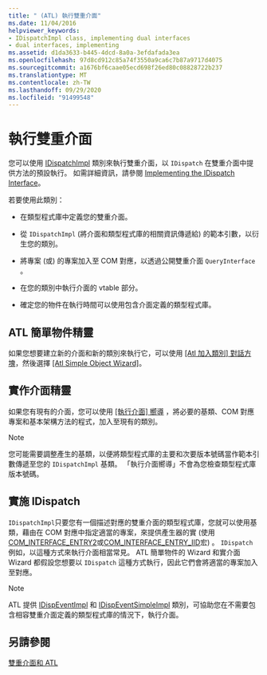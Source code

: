 ```yaml
---
title: " (ATL) 執行雙重介面"
ms.date: 11/04/2016
helpviewer_keywords:
- IDispatchImpl class, implementing dual interfaces
- dual interfaces, implementing
ms.assetid: d1da3633-b445-4dcd-8a0a-3efdafada3ea
ms.openlocfilehash: 97d8cd912c85a74f3550a9ca6c7b87a9717d4075
ms.sourcegitcommit: a1676bf6caae05ecd698f26ed80c08828722b237
ms.translationtype: MT
ms.contentlocale: zh-TW
ms.lasthandoff: 09/29/2020
ms.locfileid: "91499548"
---
```

# <a name="implementing-a-dual-interface"></a>執行雙重介面

您可以使用 [IDispatchImpl](../atl/reference/idispatchimpl-class.md) 類別來執行雙重介面，以 `IDispatch` 在雙重介面中提供方法的預設執行。 如需詳細資訊，請參閱 [Implementing the IDispatch Interface](/previous-versions/windows/desktop/automat/implementing-the-idispatch-interface)。

若要使用此類別：

- 在類型程式庫中定義您的雙重介面。

- 從 `IDispatchImpl` (將介面和類型程式庫的相關資訊傳遞給) 的範本引數，以衍生您的類別。

- 將專案 (或) 的專案加入至 COM 對應，以透過公開雙重介面 `QueryInterface` 。

- 在您的類別中執行介面的 vtable 部分。

- 確定您的物件在執行時間可以使用包含介面定義的類型程式庫。

## <a name="atl-simple-object-wizard"></a>ATL 簡單物件精靈

如果您想要建立新的介面和新的類別來執行它，可以使用 [ [Atl 加入類別] 對話方塊](../ide/adding-a-class-visual-cpp.md#add-class-dialog-box)，然後選擇 [ [Atl Simple Object Wizard]](../atl/reference/atl-simple-object-wizard.md)。

## <a name="implement-interface-wizard"></a>實作介面精靈

如果您有現有的介面，您可以使用 [ [執行介面] 嚮導](../atl/reference/adding-a-new-interface-in-an-atl-project.md) ，將必要的基類、COM 對應專案和基本架構方法的程式，加入至現有的類別。

> [!NOTE]
> 您可能需要調整產生的基類，以便將類型程式庫的主要和次要版本號碼當作範本引數傳遞至您的 `IDispatchImpl` 基類。 「執行介面嚮導」不會為您檢查類型程式庫版本號碼。

## <a name="implementing-idispatch"></a>實施 IDispatch

`IDispatchImpl`只要您有一個描述對應的雙重介面的類型程式庫，您就可以使用基類，藉由在 COM 對應中指定適當的專案，來提供產生器的實 (使用[COM_INTERFACE_ENTRY2](reference/com-interface-entry-macros.md#com_interface_entry2)或[COM_INTERFACE_ENTRY_IID](reference/com-interface-entry-macros.md#com_interface_entry_iid)宏) 。 `IDispatch`例如，以這種方式來執行介面相當常見。 ATL 簡單物件的 Wizard 和實介面 Wizard 都假設您想要以 `IDispatch` 這種方式執行，因此它們會將適當的專案加入至對應。

> [!NOTE]
> ATL 提供 [IDispEventImpl](../atl/reference/idispeventimpl-class.md) 和 [IDispEventSimpleImpl](../atl/reference/idispeventsimpleimpl-class.md) 類別，可協助您在不需要包含相容雙重介面定義的類型程式庫的情況下，執行介面。

## <a name="see-also"></a>另請參閱

[雙重介面和 ATL](../atl/dual-interfaces-and-atl.md)
